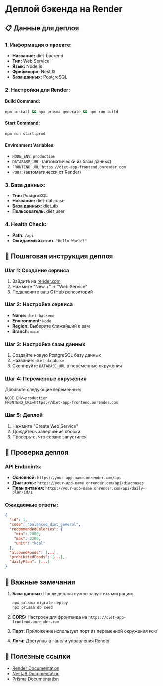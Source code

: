 # Деплой бэкенда на Render

## 📋 Данные для деплоя

### **1. Информация о проекте:**
- **Название:** diet-backend
- **Тип:** Web Service
- **Язык:** Node.js
- **Фреймворк:** NestJS
- **База данных:** PostgreSQL

### **2. Настройки для Render:**

#### **Build Command:**
```bash
npm install && npx prisma generate && npm run build
```

#### **Start Command:**
```bash
npm run start:prod
```

#### **Environment Variables:**
- `NODE_ENV`: `production`
- `DATABASE_URL`: (автоматически из базы данных)
- `FRONTEND_URL`: `https://diet-app-frontend.onrender.com`
- `PORT`: (автоматически от Render)

### **3. База данных:**
- **Тип:** PostgreSQL
- **Название:** diet-database
- **База данных:** diet_db
- **Пользователь:** diet_user

### **4. Health Check:**
- **Path:** `/api`
- **Ожидаемый ответ:** `"Hello World!"`

## 🚀 Пошаговая инструкция деплоя

### **Шаг 1: Создание сервиса**
1. Зайдите на [render.com](https://render.com)
2. Нажмите "New +" → "Web Service"
3. Подключите ваш GitHub репозиторий

### **Шаг 2: Настройка сервиса**
- **Name:** `diet-backend`
- **Environment:** `Node`
- **Region:** Выберите ближайший к вам
- **Branch:** `main`

### **Шаг 3: Настройка базы данных**
1. Создайте новую PostgreSQL базу данных
2. Название: `diet-database`
3. Скопируйте `DATABASE_URL` в переменные окружения

### **Шаг 4: Переменные окружения**
Добавьте следующие переменные:
```
NODE_ENV=production
FRONTEND_URL=https://diet-app-frontend.onrender.com
```

### **Шаг 5: Деплой**
1. Нажмите "Create Web Service"
2. Дождитесь завершения сборки
3. Проверьте, что сервис запустился

## 🔧 Проверка деплоя

### **API Endpoints:**
- **Основной:** `https://your-app-name.onrender.com/api`
- **Диагнозы:** `https://your-app-name.onrender.com/api/diagnoses`
- **План питания:** `https://your-app-name.onrender.com/api/daily-plan/id/1`

### **Ожидаемые ответы:**
```json
{
  "id": 1,
  "code": "balanced_diet_general",
  "recommendedCalories": {
    "min": 2000,
    "max": 2200,
    "unit": "kcal"
  },
  "allowedFoods": [...],
  "prohibitedFoods": [...],
  "dailyPlan": [...]
}
```

## 📝 Важные замечания

1. **База данных:** После деплоя нужно запустить миграции:
   ```bash
   npx prisma migrate deploy
   npx prisma db seed
   ```

2. **CORS:** Настроен для фронтенда на `https://diet-app-frontend.onrender.com`

3. **Порт:** Приложение использует порт из переменной окружения `PORT`

4. **Логи:** Доступны в панели управления Render

## 🔗 Полезные ссылки

- [Render Documentation](https://render.com/docs)
- [NestJS Documentation](https://nestjs.com/)
- [Prisma Documentation](https://www.prisma.io/docs)
